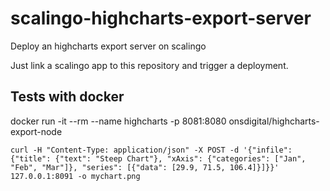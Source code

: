 # scalingo-highcharts-export-server
Deploy an highcharts export server on scalingo

Just link a scalingo app to this repository and trigger a deployment.

## Tests with docker

docker run -it --rm --name highcharts -p 8081:8080 onsdigital/highcharts-export-node

```
curl -H "Content-Type: application/json" -X POST -d '{"infile":{"title": {"text": "Steep Chart"}, "xAxis": {"categories": ["Jan", "Feb", "Mar"]}, "series": [{"data": [29.9, 71.5, 106.4]}]}}' 127.0.0.1:8091 -o mychart.png
```
